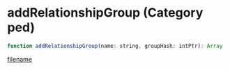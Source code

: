 # addRelationshipGroup (Category ped)

```js
function addRelationshipGroup(name: string, groupHash: intPtr): Array
```

[filename](addRelationshipGroup_m.md ':include')